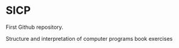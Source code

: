 SICP
====

First Github repository.

Structure and interpretation of computer programs book exercises
